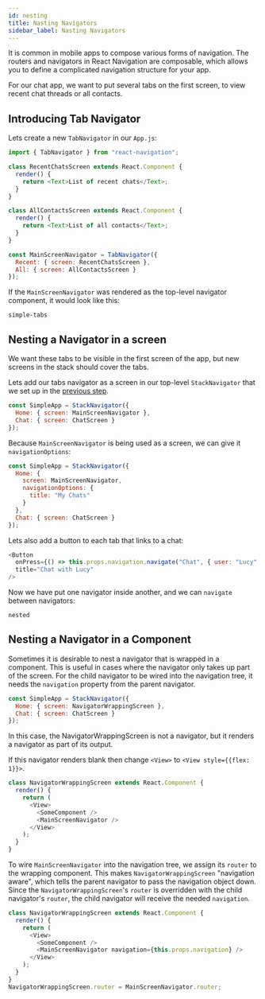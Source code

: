 ```yaml
---
id: nesting
title: Nasting Navigators
sidebar_label: Nasting Navigators
---
```


It is common in mobile apps to compose various forms of navigation. The routers and navigators in React Navigation are composable, which allows you to define a complicated navigation structure for your app.

For our chat app, we want to put several tabs on the first screen, to view recent chat threads or all contacts.

## Introducing Tab Navigator

Lets create a new `TabNavigator` in our `App.js`:

```js
import { TabNavigator } from "react-navigation";

class RecentChatsScreen extends React.Component {
  render() {
    return <Text>List of recent chats</Text>;
  }
}

class AllContactsScreen extends React.Component {
  render() {
    return <Text>List of all contacts</Text>;
  }
}

const MainScreenNavigator = TabNavigator({
  Recent: { screen: RecentChatsScreen },
  All: { screen: AllContactsScreen }
});
```

If the `MainScreenNavigator` was rendered as the top-level navigator component, it would look like this:

```phone-example
simple-tabs
```

## Nesting a Navigator in a screen

We want these tabs to be visible in the first screen of the app, but new screens in the stack should cover the tabs.

Lets add our tabs navigator as a screen in our top-level `StackNavigator` that we set up in the [previous step](intro.md).

```js
const SimpleApp = StackNavigator({
  Home: { screen: MainScreenNavigator },
  Chat: { screen: ChatScreen }
});
```

Because `MainScreenNavigator` is being used as a screen, we can give it `navigationOptions`:

```js
const SimpleApp = StackNavigator({
  Home: {
    screen: MainScreenNavigator,
    navigationOptions: {
      title: "My Chats"
    }
  },
  Chat: { screen: ChatScreen }
});
```

Lets also add a button to each tab that links to a chat:

```js
<Button
  onPress={() => this.props.navigation.navigate("Chat", { user: "Lucy" })}
  title="Chat with Lucy"
/>
```

Now we have put one navigator inside another, and we can `navigate` between navigators:

```phone-example
nested
```

## Nesting a Navigator in a Component

Sometimes it is desirable to nest a navigator that is wrapped in a component. This is useful in cases where the navigator only takes up part of the screen. For the child navigator to be wired into the navigation tree, it needs the `navigation` property from the parent navigator.

```js
const SimpleApp = StackNavigator({
  Home: { screen: NavigatorWrappingScreen },
  Chat: { screen: ChatScreen }
});
```

In this case, the NavigatorWrappingScreen is not a navigator, but it renders a navigator as part of its output.

If this navigator renders blank then change `<View>` to `<View style={{flex: 1}}>`.

```js
class NavigatorWrappingScreen extends React.Component {
  render() {
    return (
      <View>
        <SomeComponent />
        <MainScreenNavigator />
      </View>
    );
  }
}
```

To wire `MainScreenNavigator` into the navigation tree, we assign its `router` to the wrapping component. This makes `NavigatorWrappingScreen` "navigation aware", which tells the parent navigator to pass the navigation object down. Since the `NavigatorWrappingScreen`'s `router` is overridden with the child navigator's `router`, the child navigator will receive the needed `navigation`.

```js
class NavigatorWrappingScreen extends React.Component {
  render() {
    return (
      <View>
        <SomeComponent />
        <MainScreenNavigator navigation={this.props.navigation} />
      </View>
    );
  }
}
NavigatorWrappingScreen.router = MainScreenNavigator.router;
```
